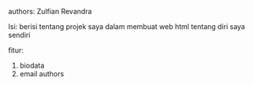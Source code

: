 authors: Zulfian Revandra                                                                                                                                              

Isi: berisi tentang projek saya dalam membuat web html tentang diri saya sendiri

fitur:
1. biodata
2. email authors
